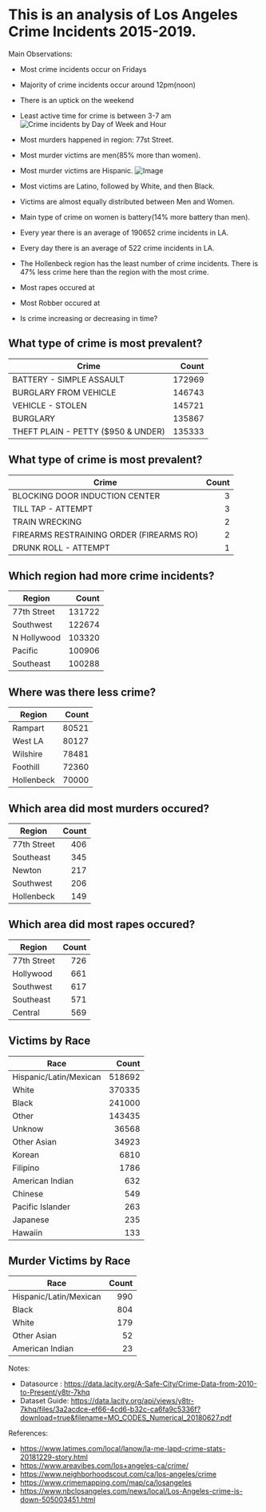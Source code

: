 # This is an analysis of Los Angeles Crime Incidents 2015-2019.

Main Observations:
- Most crime incidents occur on Fridays
- Majority of crime incidents occur around 12pm(noon)
- There is an uptick on the weekend
- Least active time for crime is between 3-7 am
![Crime incidents by Day of Week and Hour](https://github.com/nonoumasy/LA-Crime-Data-2015-2019/blob/master/la_crime.png)

- Most murders happened in region: 77st Street.
- Most murder victims are men(85% more than women).
- Most murder victims are Hispanic.
![Image](http://www.lapdwilshire.com/uploads/3/0/7/1/30711601/6222770.jpg?816)
- Most victims are Latino, followed by White, and then Black.
- Victims are almost equally distributed between Men and Women.
- Main type of crime on women is battery(14% more battery than men).
- Every year there is an average of 190652 crime incidents in LA.
- Every day there is an average of 522 crime incidents in LA.
- The Hollenbeck region has the least number of crime incidents. There is 47% less crime here than the region with the most crime.


- Most rapes occured at
- Most Robber occured at
- Is crime increasing or decreasing in time?




What type of crime is most prevalent?
---
|Crime|Count
|---|---:
| BATTERY - SIMPLE ASSAULT           |  172969
| BURGLARY FROM VEHICLE              |  146743
| VEHICLE - STOLEN                   |  145721
| BURGLARY                           |  135867
| THEFT PLAIN - PETTY ($950 & UNDER) |  135333

What type of crime is most prevalent?
---
|Crime|Count
|---|---:
| BLOCKING DOOR INDUCTION CENTER            | 3 
| TILL TAP - ATTEMPT                        | 3 
| TRAIN WRECKING                            | 2 
| FIREARMS RESTRAINING ORDER (FIREARMS RO)  | 2 
| DRUNK ROLL - ATTEMPT                      | 1 

Which region had more crime incidents?
---
|Region|Count
|---|---:
|77th Street   | 131722
|Southwest     | 122674
|N Hollywood   | 103320
|Pacific       | 100906
|Southeast     | 100288

Where was there less crime?
---
|Region|Count
|---|---:
|Rampart      | 80521
|West LA      | 80127
|Wilshire     | 78481
|Foothill     | 72360
|Hollenbeck   | 70000

Which area did most murders occured?
---
|Region|Count
|---|---:
|77th Street    |406
|Southeast      |345
|Newton         |217
|Southwest      |206
|Hollenbeck     |149

Which area did most rapes occured?
---
|Region|Count
|---|---:
|77th Street    |726
|Hollywood      |661
|Southwest      |617
|Southeast      |571
|Central        |569

Victims by Race
---
|Race|Count
|---|---:
|Hispanic/Latin/Mexican   | 518692
|White                    | 370335
|Black                    | 241000
|Other                    | 143435
|Unknow                   | 36568
|Other Asian              | 34923
|Korean                   | 6810
|Filipino                 | 1786
|American Indian          | 632
|Chinese                  | 549
|Pacific Islander         | 263
|Japanese                 | 235
|Hawaiin                  | 133

Murder Victims by Race
---
|Race|Count
|---|---:
|Hispanic/Latin/Mexican  | 990
|Black                   | 804
|White                   | 179
|Other Asian             |  52
|American Indian         |  23



Notes:

- Datasource : https://data.lacity.org/A-Safe-City/Crime-Data-from-2010-to-Present/y8tr-7khq
- Dataset Guide: https://data.lacity.org/api/views/y8tr-7khq/files/3a2acdce-ef66-4cd6-b32c-ca6fa9c5336f?download=true&filename=MO_CODES_Numerical_20180627.pdf


References:
- https://www.latimes.com/local/lanow/la-me-lapd-crime-stats-20181229-story.html
- https://www.areavibes.com/los+angeles-ca/crime/
- https://www.neighborhoodscout.com/ca/los-angeles/crime
- https://www.crimemapping.com/map/ca/losangeles
- https://www.nbclosangeles.com/news/local/Los-Angeles-crime-is-down-505003451.html

